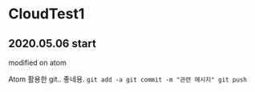 # CloudTest1
## 2020.05.06 start
modified on atom

Atom 활용한 git.. 좋네용.
``
git add -a
git commit -m "관련 메시지"
git push
``
